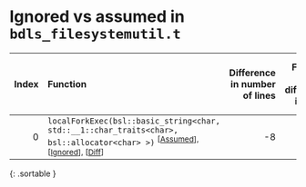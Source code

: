 # Ignored vs assumed in `bdls_filesystemutil.t`

<script src="../sorttable.js"></script>

|   Index | Function                                                                                                                                                                              |   Difference in number of lines |   Function size difference in bytes |   Number of lines in assumed build | Number of bytes in assumed build   |   Number of lines in ignored build | Number of bytes in ignored build   |
|--------:|:--------------------------------------------------------------------------------------------------------------------------------------------------------------------------------------|--------------------------------:|------------------------------------:|-----------------------------------:|:-----------------------------------|-----------------------------------:|:-----------------------------------|
|       0 | `localForkExec(bsl::basic_string<char, std::__1::char_traits<char>, bsl::allocator<char> >)` <sup>\[[Assumed](0.assume.s.txt)\], \[[Ignored](0.none.s.txt)\], \[[Diff](0.diff.html)\] |                              -8 |                                 -32 |                                272 | 4,370,816                          |                                304 | 4,370,880                          |
{: .sortable }

